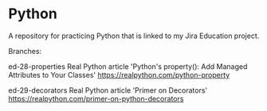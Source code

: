 # Python
A repository for practicing Python that is linked to my Jira Education project.

Branches:

ed-28-properties
  Real Python article
  'Python's property(): Add Managed Attributes to Your Classes'
  https://realpython.com/python-property

ed-29-decorators
  Real Python article
  'Primer on Decorators'
  https://realpython.com/primer-on-python-decorators

